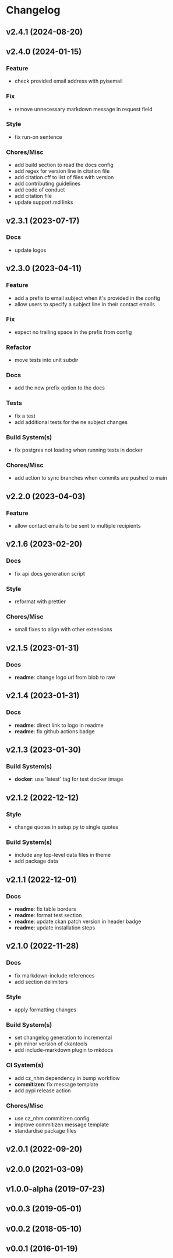 # Changelog

## v2.4.1 (2024-08-20)

## v2.4.0 (2024-01-15)

### Feature

- check provided email address with pyisemail

### Fix

- remove unnecessary markdown message in request field

### Style

- fix run-on sentence

### Chores/Misc

- add build section to read the docs config
- add regex for version line in citation file
- add citation.cff to list of files with version
- add contributing guidelines
- add code of conduct
- add citation file
- update support.md links

## v2.3.1 (2023-07-17)

### Docs

- update logos

## v2.3.0 (2023-04-11)

### Feature

- add a prefix to email subject when it's provided in the config
- allow users to specify a subject line in their contact emails

### Fix

- expect no trailing space in the prefix from config

### Refactor

- move tests into unit subdir

### Docs

- add the new prefix option to the docs

### Tests

- fix a test
- add additional tests for the ne subject changes

### Build System(s)

- fix postgres not loading when running tests in docker

### Chores/Misc

- add action to sync branches when commits are pushed to main

## v2.2.0 (2023-04-03)

### Feature

- allow contact emails to be sent to multiple recipients

## v2.1.6 (2023-02-20)

### Docs

- fix api docs generation script

### Style

- reformat with prettier

### Chores/Misc

- small fixes to align with other extensions

## v2.1.5 (2023-01-31)

### Docs

- **readme**: change logo url from blob to raw

## v2.1.4 (2023-01-31)

### Docs

- **readme**: direct link to logo in readme
- **readme**: fix github actions badge

## v2.1.3 (2023-01-30)

### Build System(s)

- **docker**: use 'latest' tag for test docker image

## v2.1.2 (2022-12-12)

### Style

- change quotes in setup.py to single quotes

### Build System(s)

- include any top-level data files in theme
- add package data

## v2.1.1 (2022-12-01)

### Docs

- **readme**: fix table borders
- **readme**: format test section
- **readme**: update ckan patch version in header badge
- **readme**: update installation steps

## v2.1.0 (2022-11-28)

### Docs

- fix markdown-include references
- add section delimiters

### Style

- apply formatting changes

### Build System(s)

- set changelog generation to incremental
- pin minor version of ckantools
- add include-markdown plugin to mkdocs

### CI System(s)

- add cz_nhm dependency in bump workflow
- **commitizen**: fix message template
- add pypi release action

### Chores/Misc

- use cz_nhm commitizen config
- improve commitizen message template
- standardise package files

## v2.0.1 (2022-09-20)

## v2.0.0 (2021-03-09)

## v1.0.0-alpha (2019-07-23)

## v0.0.3 (2019-05-01)

## v0.0.2 (2018-05-10)

## v0.0.1 (2016-01-19)
